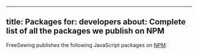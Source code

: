 ***

title: Packages
for: developers
about: Complete list of all the packages we publish on NPM
----------------------------------------------------------

FreeSewing publishes the following JavaScript packages on [NPM](https://www.npmjs.com/):

<ReadMore root='reference/packages' list />
